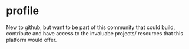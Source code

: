 # profile
New to github, but want to be part of this community that could build, contribute and have access to the invaluabe projects/ resources that this platform would offer.
